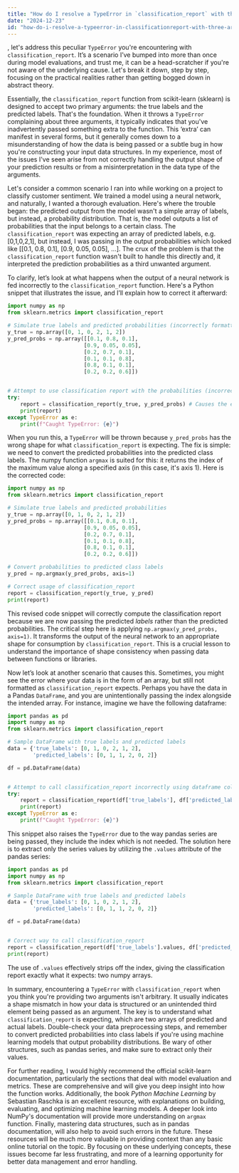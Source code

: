 ```yaml
---
title: "How do I resolve a TypeError in `classification_report` with three arguments when expecting two?"
date: "2024-12-23"
id: "how-do-i-resolve-a-typeerror-in-classificationreport-with-three-arguments-when-expecting-two"
---
```


, let's address this peculiar `TypeError` you're encountering with `classification_report`. It’s a scenario I’ve bumped into more than once during model evaluations, and trust me, it can be a head-scratcher if you're not aware of the underlying cause. Let's break it down, step by step, focusing on the practical realities rather than getting bogged down in abstract theory.

Essentially, the `classification_report` function from scikit-learn (sklearn) is designed to accept two primary arguments: the true labels and the predicted labels. That's the foundation. When it throws a `TypeError` complaining about three arguments, it typically indicates that you've inadvertently passed something extra to the function. This ‘extra’ can manifest in several forms, but it generally comes down to a misunderstanding of how the data is being passed or a subtle bug in how you're constructing your input data structures. In my experience, most of the issues I've seen arise from not correctly handling the output shape of your prediction results or from a misinterpretation in the data type of the arguments.

Let's consider a common scenario I ran into while working on a project to classify customer sentiment. We trained a model using a neural network, and naturally, I wanted a thorough evaluation. Here's where the trouble began: the predicted output from the model wasn't a simple array of labels, but instead, a probability distribution. That is, the model outputs a list of probabilities that the input belongs to a certain class. The `classification_report` was expecting an array of predicted labels, e.g. \[0,1,0,2,1], but instead, I was passing in the output probabilities which looked like \[\[0.1, 0.8, 0.1], \[0.9, 0.05, 0.05], ...]. The crux of the problem is that the `classification_report` function wasn't built to handle this directly and, it interpreted the prediction probabilities as a third unwanted argument.

To clarify, let’s look at what happens when the output of a neural network is fed incorrectly to the `classification_report` function. Here's a Python snippet that illustrates the issue, and I’ll explain how to correct it afterward:

```python
import numpy as np
from sklearn.metrics import classification_report

# Simulate true labels and predicted probabilities (incorrectly formatted)
y_true = np.array([0, 1, 0, 2, 1, 2])
y_pred_probs = np.array([[0.1, 0.8, 0.1],
                        [0.9, 0.05, 0.05],
                        [0.2, 0.7, 0.1],
                        [0.1, 0.1, 0.8],
                        [0.8, 0.1, 0.1],
                        [0.2, 0.2, 0.6]])


# Attempt to use classification report with the probabilities (incorrect!)
try:
    report = classification_report(y_true, y_pred_probs) # Causes the error!
    print(report)
except TypeError as e:
    print(f"Caught TypeError: {e}")
```
When you run this, a `TypeError` will be thrown because `y_pred_probs` has the wrong shape for what `classification_report` is expecting. The fix is simple: we need to convert the predicted probabilities into the predicted class labels. The numpy function `argmax` is suited for this: it returns the index of the maximum value along a specified axis (in this case, it's axis 1). Here is the corrected code:

```python
import numpy as np
from sklearn.metrics import classification_report

# Simulate true labels and predicted probabilities
y_true = np.array([0, 1, 0, 2, 1, 2])
y_pred_probs = np.array([[0.1, 0.8, 0.1],
                        [0.9, 0.05, 0.05],
                        [0.2, 0.7, 0.1],
                        [0.1, 0.1, 0.8],
                        [0.8, 0.1, 0.1],
                        [0.2, 0.2, 0.6]])

# Convert probabilities to predicted class labels
y_pred = np.argmax(y_pred_probs, axis=1)

# Correct usage of classification_report
report = classification_report(y_true, y_pred)
print(report)
```

This revised code snippet will correctly compute the classification report because we are now passing the predicted *labels* rather than the predicted probabilities. The critical step here is applying `np.argmax(y_pred_probs, axis=1)`. It transforms the output of the neural network to an appropriate shape for consumption by `classification_report`. This is a crucial lesson to understand the importance of shape consistency when passing data between functions or libraries.

Now let’s look at another scenario that causes this. Sometimes, you might see the error where your data is in the form of an array, but still not formatted as `classification_report` expects. Perhaps you have the data in a Pandas `DataFrame`, and you are unintentionally passing the index alongside the intended array. For instance, imagine we have the following dataframe:

```python
import pandas as pd
import numpy as np
from sklearn.metrics import classification_report

# Sample DataFrame with true labels and predicted labels
data = {'true_labels': [0, 1, 0, 2, 1, 2],
        'predicted_labels': [0, 1, 1, 2, 0, 2]}

df = pd.DataFrame(data)


# Attempt to call classification_report incorrectly using dataframe columns
try:
    report = classification_report(df['true_labels'], df['predicted_labels']) # Raises the error
    print(report)
except TypeError as e:
    print(f"Caught TypeError: {e}")

```

This snippet also raises the `TypeError` due to the way pandas series are being passed, they include the index which is not needed. The solution here is to extract only the series values by utilizing the `.values` attribute of the pandas series:

```python
import pandas as pd
import numpy as np
from sklearn.metrics import classification_report

# Sample DataFrame with true labels and predicted labels
data = {'true_labels': [0, 1, 0, 2, 1, 2],
        'predicted_labels': [0, 1, 1, 2, 0, 2]}

df = pd.DataFrame(data)


# Correct way to call classification_report
report = classification_report(df['true_labels'].values, df['predicted_labels'].values)
print(report)

```
The use of `.values` effectively strips off the index, giving the classification report exactly what it expects: two numpy arrays.

In summary, encountering a `TypeError` with `classification_report` when you think you're providing two arguments isn't arbitrary. It usually indicates a shape mismatch in how your data is structured or an unintended third element being passed as an argument. The key is to understand what `classification_report` is expecting, which are two arrays of predicted and actual labels. Double-check your data preprocessing steps, and remember to convert predicted probabilities into class labels if you're using machine learning models that output probability distributions. Be wary of other structures, such as pandas series, and make sure to extract only their values.

For further reading, I would highly recommend the official scikit-learn documentation, particularly the sections that deal with model evaluation and metrics. These are comprehensive and will give you deep insight into how the function works. Additionally, the book *Python Machine Learning* by Sebastian Raschka is an excellent resource, with explanations on building, evaluating, and optimizing machine learning models. A deeper look into NumPy's documentation will provide more understanding on `argmax` function. Finally, mastering data structures, such as in pandas documentation, will also help to avoid such errors in the future. These resources will be much more valuable in providing context than any basic online tutorial on the topic. By focusing on these underlying concepts, these issues become far less frustrating, and more of a learning opportunity for better data management and error handling.
